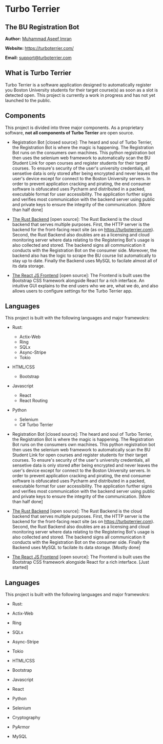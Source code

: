 # Turbo Terrier
The BU Registration Bot
---

**Author:** [Muhammad Aseef Imran](https://www.linkedin.com/in/aseef/)

**Website:** https://turboterrier.com/

**Email:** support@turboterrier.com

## What is Turbo Terrier
Turbo Terrier is a software application designed to automatically register you Boston University students for their target course(s) as soon as a slot is detected open. This project is currently a work in progress and has not yet launched to the public.

## Components
This project is divided into three major components. As a proprietary software, **not all components of Turbo Terrier** are open source.

* Registration Bot [closed source]: The heard and soul of Turbo Terrier, the Registration Bot is where the magic is happening. The Registration Bot runs on the consumers own machines. This python registration bot then uses the selenium web framework to automatically scan the BU Student Link for open courses and register students for their target courses. To ensure's security of the user's university credentials, all sensetive data is only stored after being encrypted and never leaves the user's device except for connect to the Boston University servers. In order to prevent application cracking and pirating, the end consumer software is obfuscated uses Pycharm and distributed in a packed, executable format for user accessibility. The application further signs and verifies most communication with the backend server using public and private keys to ensure the integrity of the communication. [More than half done]

* [The Rust Backend](https://github.com/Turbo-Terrier/Rust-Backend) [open source]: The Rust Backend is the cloud backend that serves multiple purposes. First, the HTTP server is the backend for the front-facing react site (as on https://turboterrier.com). Second, the Rust Backend also doubles are as a licensing and cloud monitoring server where data relating to the Registering Bot's usage is also collected and stored. The backend signs all communication it conducts with the Registration Bot on the consumer side. Moreover, the backend also has the logic to scrape the BU course list automatically to stay up to date. Finally the Backend uses MySQL to facilate almost all of its data storage.
  
* [The React JS Frontend](https://github.com/Turbo-Terrier/React-Frontend) [open source]: The Frontend is built uses the Bootstrap CSS framework alongside React for a rich interface. An intuitive GUI explains to the end users who we are, what we do, and also allows users to configure settings for the Turbo Terrier app.

## Languages
This project is built with the following languages and major framewokrs:
* Rust:
  * Actix-Web
  * Ring
  * SQLx
  * Async-Stripe
  * Tokio
* HTML/CSS
  * Bootstrap
* Javascript
  * React
  * React Routing
* Python
  * Selenium
  * C# Turbo Terrier

* Registration Bot [closed source]: The heard and soul of Turbo Terrier, the Registration Bot is where the magic is happening. The Registration Bot runs on the consumers own machines. This python registration bot then uses the selenium web framework to automatically scan the BU Student Link for open courses and register students for their target courses. To ensure's security of the user's university credentials, all sensetive data is only stored after being encrypted and never leaves the user's device except for connect to the Boston University servers. In order to prevent application cracking and pirating, the end consumer software is obfuscated uses Pycharm and distributed in a packed, executable format for user accessibility. The application further signs and verifies most communication with the backend server using public and private keys to ensure the integrity of the communication. [More than half done]


* [The Rust Backend](https://github.com/Turbo-Terrier/Rust-Backend) [open source]: The Rust Backend is the cloud backend that serves multiple purposes. First, the HTTP server is the backend for the front-facing react site (as on https://turboterrier.com). Second, the Rust Backend also doubles are as a licensing and cloud monitoring server where data relating to the Registering Bot's usage is also collected and stored. The backend signs all communication it conducts with the Registration Bot on the consumer side. Finally the Backend uses MySQL to facilate its data storage. [Mostly done]

* [The React JS Frontend](https://github.com/Turbo-Terrier/React-Frontend) [open source]: The Frontend is built uses the Bootstrap CSS framework alongside React for a rich interface. [Just started]


## Languages

This project is built with the following languages and major framewokrs:

* Rust:

* Actix-Web

* Ring

* SQLx

* Async-Stripe

* Tokio

* HTML/CSS

* Bootstrap

* Javascript

* React

* Python

* Selenium

* Cryptography

* PyArmor

* MySQL
